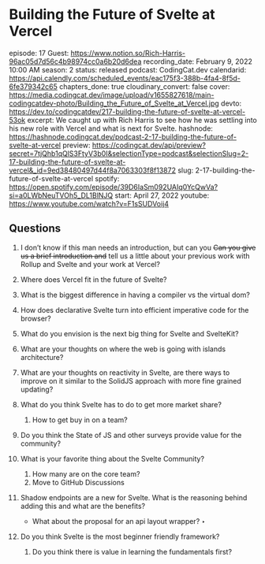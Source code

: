 # Building the Future of Svelte at Vercel

episode: 17
Guest: https://www.notion.so/Rich-Harris-96ac05d7d56c4b98974cc0a6b20d6dea
recording_date: February 9, 2022 10:00 AM
season: 2
status: released
podcast: CodingCat.dev
calendarid: https://api.calendly.com/scheduled_events/eac175f3-388b-4fa4-8f5d-6fe379342c65
chapters_done: true
cloudinary_convert: false
cover: https://media.codingcat.dev/image/upload/v1655827618/main-codingcatdev-photo/Building_the_Future_of_Svelte_at_Vercel.jpg
devto: https://dev.to/codingcatdev/217-building-the-future-of-svelte-at-vercel-53ok
excerpt: We caught up with Rich Harris to see how he was settling into his new role with Vercel and what is next for Svelte.
hashnode: https://hashnode.codingcat.dev/podcast-2-17-building-the-future-of-svelte-at-vercel
preview: https://codingcat.dev/api/preview?secret=7tjQhb1qQlS3FtyV3b0I&selectionType=podcast&selectionSlug=2-17-building-the-future-of-svelte-at-vercel&_id=9ed38480497d44f8a7063303f8f13872
slug: 2-17-building-the-future-of-svelte-at-vercel
spotify: https://open.spotify.com/episode/39D6IaSm092UAIq0YcQwVa?si=a0LWbNeuTVOh5_DL1BlNJQ
start: April 27, 2022
youtube: https://www.youtube.com/watch?v=F1sSUDVoij4

## Questions

1. I don’t know if this man needs an introduction, but can you
~~Can you give us a brief introduction and~~ tell us a little about your previous work with Rollup and Svelte and your work at Vercel?
2. Where does Vercel fit in the future of Svelte? 
3. What is the biggest difference in having a compiler vs the virtual dom?
4. How does declarative Svelte turn into efficient imperative code for the browser?
5. What do you envision is the next big thing for Svelte and SvelteKit?
6. What are your thoughts on where the web is going with islands architecture?
7. What are your thoughts on reactivity in Svelte, are there ways to improve on it similar to the SolidJS approach with more fine grained updating?
8. What do you think Svelte has to do to get more market share? 
    1. How to get buy in on a team?
9. Do you think the State of JS and other surveys provide value for the community?
10. What is your favorite thing about the Svelte Community?
    1. How many are on the core team?
    2. Move to GitHub Discussions
11. Shadow endpoints are a new for Svelte. What is the reasoning behind adding this and what are the benefits?
    
    - What about the proposal for an api layout wrapper? ‣
    
12. Do you think Svelte is the most beginner friendly framework? 
    1. Do you think there is value in learning the fundamentals first?